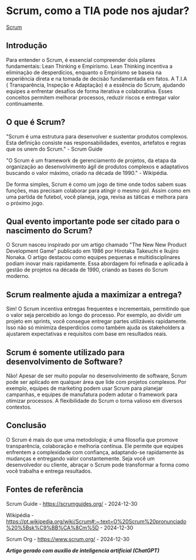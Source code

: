 # Scrum, como a TIA pode nos ajudar?

[Scrum](images/header-tia.jpeg)

## Introdução

Para entender o Scrum, é essencial compreender dois pilares fundamentais: Lean Thinking e Empirismo. Lean Thinking incentiva a eliminação de desperdícios, enquanto o Empirismo se baseia na experiência direta e na tomada de decisão fundamentada em fatos. A T.I.A ( Transparência, Inspeção e Adaptação) é a essência do Scrum, ajudando equipes a enfrentar desafios de forma iterativa e colaborativa. Esses conceitos permitem melhorar processos, reduzir riscos e entregar valor continuamente.

## O que é Scrum?

"Scrum é uma estrutura para desenvolver e sustentar produtos complexos. Esta definição consiste nas responsabilidades, eventos, artefatos e regras que os unem do Scrum." - Scrum Guide

"O Scrum é um framework de gerenciamento de projetos, da etapa da organização ao desenvolvimento ágil de produtos complexos e adaptativos buscando o valor máximo, criado na década de 1990." - Wikipédia.

De forma simples, Scrum é como um jogo de time onde todos sabem suas funções, mas precisam colaborar para atingir o mesmo gol. Assim como em uma partida de futebol, você planeja, joga, revisa as táticas e melhora para o próximo jogo.

## Qual evento importante pode ser citado para o nascimento do Scrum?

O Scrum nasceu inspirado por um artigo chamado "The New New Product Development Game" publicado em 1986 por Hirotaka Takeuchi e Ikujiro Nonaka. O artigo destacou como equipes pequenas e multidisciplinares podiam inovar mais rapidamente. Essa abordagem foi refinada e aplicada à gestão de projetos na década de 1990, criando as bases do Scrum moderno.

## Scrum realmente ajuda a maximizar a entrega?

Sim! O Scrum incentiva entregas frequentes e incrementais, permitindo que o valor seja percebido ao longo do processo. Por exemplo, ao dividir um projeto em sprints, você consegue entregar partes utilizáveis rapidamente. Isso não só minimiza desperdícios como também ajuda os stakeholders a ajustarem expectativas e requisitos com base em resultados reais.

## Scrum é somente utilizado para desenvolvimento de Software?

Não! Apesar de ser muito popular no desenvolvimento de software, Scrum pode ser aplicado em qualquer área que lide com projetos complexos. Por exemplo, equipes de marketing podem usar Scrum para planejar campanhas, e equipes de manufatura podem adotar o framework para otimizar processos. A flexibilidade do Scrum o torna valioso em diversos contextos.

## Conclusão

O Scrum é mais do que uma metodologia; é uma filosofia que promove transparência, colaboração e melhoria contínua. Ele permite que equipes enfrentem a complexidade com confiança, adaptando-se rapidamente às mudanças e entregando valor constantemente. Seja você um desenvolvedor ou cliente, abraçar o Scrum pode transformar a forma como você trabalha e entrega resultados.

## Fontes de referência
 
Scrum Guide - https://scrumguides.org/ - 2024-12-30

Wikipédia - https://pt.wikipedia.org/wiki/Scrum#:~:text=O%20Scrum%20pronunciado%20%5Bsk%C9%BB%CA%8Cm%5D - 2024-12-30

Scrum Org - https://www.scrum.org/ - 2024-12-30

***Artigo gerado com auxilio de inteligencia artificial (ChatGPT)***